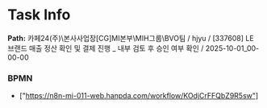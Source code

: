 # Task Info

**Path:** 카페24(주)\본사사업장\[CG]MI본부\MIH그룹\BVO팀 / hjyu / [337608] LE 브랜드 매출 정산 확인 및 결제 진행 _ 내부 검토 후 승인 여부 확인 / 2025-10-01_00-00-00

### BPMN
- ["https://n8n-mi-011-web.hanpda.com/workflow/KOdjCrFFQbZ9R5sw"]

